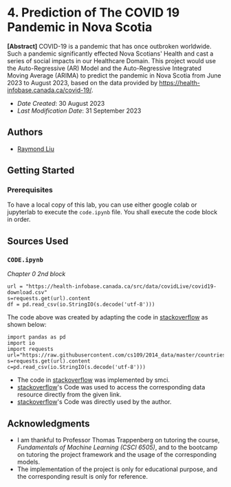 <!--- The following README.md sample file was adapted from https://gist.github.com/PurpleBooth/109311bb0361f32d87a2#file-readme-template-md by Gabriella Mosquera for academic use ---> 
<!--- You may delete any comments in this sample README.md file. If needing to use as a .txt file then simply delete all comments, edit as needed, and save as a README.txt file --->

# 4. Prediction of The COVID 19 Pandemic in Nova Scotia

**[Abstract]** COVID-19 is a pandemic that has once outbroken worldwide. Such a pandemic significantly effected Nova Scotians' Health and cast a series of social impacts in our Healthcare Domain. This project would use the Auto-Regressive (AR) Model and the Auto-Regressive Integrated Moving Average (ARIMA) to predict the pandemic in Nova Scotia from June 2023 to August 2023, based on the data provided by <a>https://health-infobase.canada.ca/covid-19/</a>.

* *Date Created*: 30 August 2023
* *Last Modification Date*: 31 September 2023

## Authors

* [Raymond Liu](mailto:Raymond.Liu@dal.ca)

## Getting Started

### Prerequisites

To have a local copy of this lab, you can use either google colab or jupyterlab to execute the `code.ipynb` file. You shall execute the code block in order.

## Sources Used

<!--If in completing your lab / assignment / project you used any interpretation of someone else's code, then provide a list of where the code was implement, how it was implemented, why it was implemented, and how it was modified. See the sections below for more details.-->

### `CODE.ipynb`

*Chapter 0 2nd block*

```
url = "https://health-infobase.canada.ca/src/data/covidLive/covid19-download.csv"
s=requests.get(url).content
df = pd.read_csv(io.StringIO(s.decode('utf-8')))

```

The code above was created by adapting the code in [stackoverflow](https://stackoverflow.com/questions/32400867/pandas-read-csv-from-url) as shown below: 

```
import pandas as pd
import io
import requests
url="https://raw.githubusercontent.com/cs109/2014_data/master/countries.csv"
s=requests.get(url).content
c=pd.read_csv(io.StringIO(s.decode('utf-8')))
```

- <!---How---> The code in <a href = 'https://stackoverflow.com/questions/32400867/pandas-read-csv-from-url'>stackoverflow</a> was implemented by smci.
- <!---Why---> <a href = 'https://stackoverflow.com/questions/32400867/pandas-read-csv-from-url'>stackoverflow</a>'s Code was used to access the corresponding data resource directly from the given link.
- <!---How---> <a href = 'https://stackoverflow.com/questions/32400867/pandas-read-csv-from-url'>stackoverflow</a>'s Code was directly used by the author.



## Acknowledgments

* I am thankful to Professor Thomas Trappenberg on tutoring the course, *Fundamentals of Machine Learning (CSCI 6505)*, and to the bootcamp on tutoring the project framework and the usage of the corresponding models.
* The implementation of the project is only for educational purpose, and the corresponding result is only for reference.
